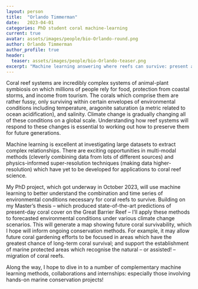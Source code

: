 ```yaml
---
layout: person
title:  "Orlando Timmerman"
date:   2023-04-01
categories: PhD student coral machine-learning
current: true
avatar: assets/images/people/bio-Orlando-round.png
author: Orlando Timmerman
author_profile: true
header:
  teaser: assets/images/people/bio-Orlando-teaser.png
excerpt: "Machine learning answering where reefs can survive: present and future."
---
```

Coral reef systems are incredibly complex systems of animal-plant symbiosis on which millions of people rely for food, protection from coastal storms, and income from tourism. The corals which comprise them are rather fussy, only surviving within certain envelopes of environmental conditions including temperature, aragonite saturation (a metric related to ocean acidification), and salinity. Climate change is gradually changing all of these conditions on a global scale. Understanding how reef systems will respond to these changes is essential to working out how to preserve them for future generations.

Machine learning is excellent at investigating large datasets to extract complex relationships. There are exciting opportunities in multi-modal methods (cleverly combining data from lots of different sources) and physics-informed super-resolution techniques (making data higher-resolution) which have yet to be developed for applications to coral reef science.

My PhD project, which got underway in October 2023, will use machine learning to better understand the combination and time series of environmental conditions necessary for coral reefs to survive. Building on my Master’s thesis – which produced state-of-the-art predictions of present-day coral cover on the Great Barrier Reef – I’ll apply these methods to forecasted environmental conditions under various climate change scenarios. This will generate a map showing future coral survivability, which I hope will inform ongoing conservation methods. For example, it may allow future coral gardening efforts to be focused in areas which have the greatest chance of long-term coral survival; and support the establishment of marine protected areas which recognise the natural – or assisted! – migration of coral reefs.

Along the way, I hope to dive in to a number of complementary machine learning methods, collaborations and internships: especially those involving hands-on marine conservation projects!
